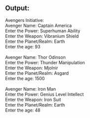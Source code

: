 ## Output:

Avengers Initiative:<br>
Avenger Name: Captain America<br>
Enter the Power: Superhuman Ability<br>
Enter the Weapon: Vibranium Shield<br>
Enter the Planet/Realm: Earth<br>
Enter the age: 93<br>
<br>
Avenger Name: Thor Odinson<br>
Enter the Power: Thunder Manipulation<br>
Enter the Weapon: Mjolnir<br>
Enter the Planet/Realm: Asgard<br>
Enter the age: 1500<br>
<br>
Avenger Name: Iron Man<br>
Enter the Power: Genius Level Intellect<br>
Enter the Weapon: Iron Suit<br>
Enter the Planet/Realm: Earth<br>
Enter the age: 48<br>
